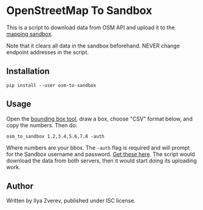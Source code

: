 # OpenStreetMap To Sandbox

This is a script to download data from OSM API and upload it to the
[mapping sandbox](https://wiki.openstreetmap.org/wiki/Sandbox_for_editing).

Note that it clears all data in the sandbox beforehand. NEVER change
endpoint addresses in the script.

## Installation

    pip install --user osm-to-sandbox

## Usage

Open the [bounding box tool](https://boundingbox.klokantech.com/),
draw a box, choose "CSV" format below, and copy the numbers. Then do:

    osm_to_sandbox 1.2,3.4,5.6,7.8 -auth

Where numbers are your bbox. The `-auth` flag is required and will prompt for the Sandbox username and password. [Get these here](https://master.apis.dev.openstreetmap.org/user/new). The script would download the data from both
servers, then it would start doing its uploading work.

## Author

Written by Ilya Zverev, published under ISC license.
